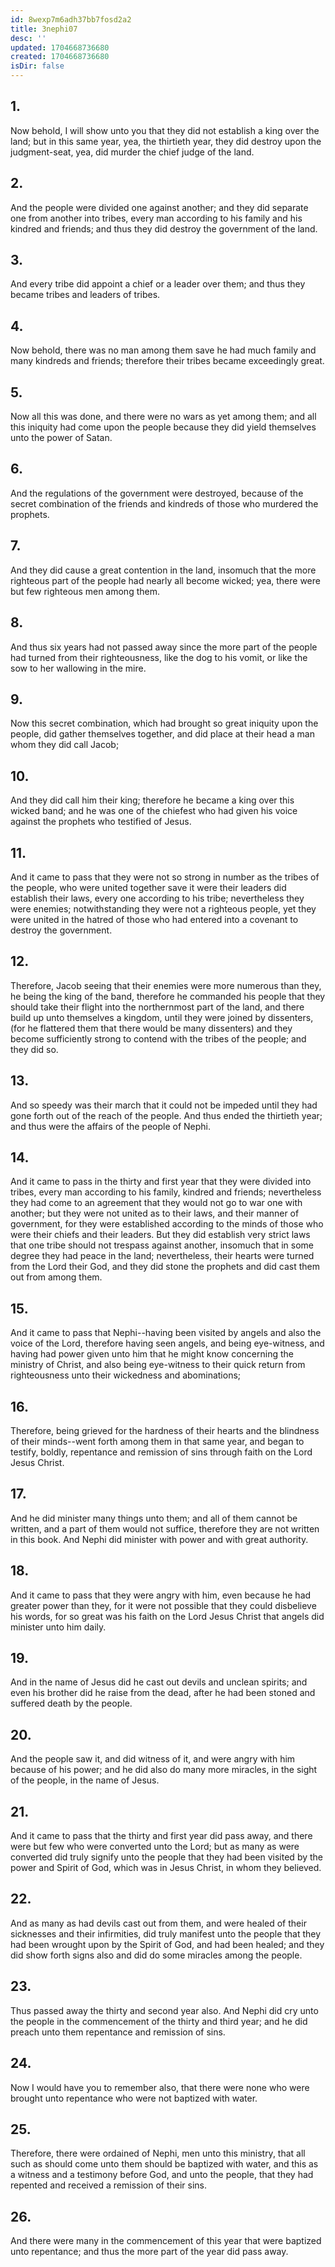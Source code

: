 ```yaml
---
id: 8wexp7m6adh37bb7fosd2a2
title: 3nephi07
desc: ''
updated: 1704668736680
created: 1704668736680
isDir: false
---
```

## 1.
Now behold, I will show unto you that they did not establish a king over the land; but in this same year, yea, the thirtieth year, they did destroy upon the judgment-seat, yea, did murder the chief judge of the land.
## 2.
And the people were divided one against another; and they did separate one from another into tribes, every man according to his family and his kindred and friends; and thus they did destroy the government of the land.
## 3.
And every tribe did appoint a chief or a leader over them; and thus they became tribes and leaders of tribes.
## 4.
Now behold, there was no man among them save he had much family and many kindreds and friends; therefore their tribes became exceedingly great.
## 5.
Now all this was done, and there were no wars as yet among them; and all this iniquity had come upon the people because they did yield themselves unto the power of Satan.
## 6.
And the regulations of the government were destroyed, because of the secret combination of the friends and kindreds of those who murdered the prophets.
## 7.
And they did cause a great contention in the land, insomuch that the more righteous part of the people had nearly all become wicked; yea, there were but few righteous men among them.
## 8.
And thus six years had not passed away since the more part of the people had turned from their righteousness, like the dog to his vomit, or like the sow to her wallowing in the mire.
## 9.
Now this secret combination, which had brought so great iniquity upon the people, did gather themselves together, and did place at their head a man whom they did call Jacob;
## 10.
And they did call him their king; therefore he became a king over this wicked band; and he was one of the chiefest who had given his voice against the prophets who testified of Jesus.
## 11.
And it came to pass that they were not so strong in number as the tribes of the people, who were united together save it were their leaders did establish their laws, every one according to his tribe; nevertheless they were enemies; notwithstanding they were not a righteous people, yet they were united in the hatred of those who had entered into a covenant to destroy the government.
## 12.
Therefore, Jacob seeing that their enemies were more numerous than they, he being the king of the band, therefore he commanded his people that they should take their flight into the northernmost part of the land, and there build up unto themselves a kingdom, until they were joined by dissenters, (for he flattered them that there would be many dissenters) and they become sufficiently strong to contend with the tribes of the people; and they did so.
## 13.
And so speedy was their march that it could not be impeded until they had gone forth out of the reach of the people. And thus ended the thirtieth year; and thus were the affairs of the people of Nephi.
## 14.
And it came to pass in the thirty and first year that they were divided into tribes, every man according to his family, kindred and friends; nevertheless they had come to an agreement that they would not go to war one with another; but they were not united as to their laws, and their manner of government, for they were established according to the minds of those who were their chiefs and their leaders. But they did establish very strict laws that one tribe should not trespass against another, insomuch that in some degree they had peace in the land; nevertheless, their hearts were turned from the Lord their God, and they did stone the prophets and did cast them out from among them.
## 15.
And it came to pass that Nephi--having been visited by angels and also the voice of the Lord, therefore having seen angels, and being eye-witness, and having had power given unto him that he might know concerning the ministry of Christ, and also being eye-witness to their quick return from righteousness unto their wickedness and abominations;
## 16.
Therefore, being grieved for the hardness of their hearts and the blindness of their minds--went forth among them in that same year, and began to testify, boldly, repentance and remission of sins through faith on the Lord Jesus Christ.
## 17.
And he did minister many things unto them; and all of them cannot be written, and a part of them would not suffice, therefore they are not written in this book. And Nephi did minister with power and with great authority.
## 18.
And it came to pass that they were angry with him, even because he had greater power than they, for it were not possible that they could disbelieve his words, for so great was his faith on the Lord Jesus Christ that angels did minister unto him daily.
## 19.
And in the name of Jesus did he cast out devils and unclean spirits; and even his brother did he raise from the dead, after he had been stoned and suffered death by the people.
## 20.
And the people saw it, and did witness of it, and were angry with him because of his power; and he did also do many more miracles, in the sight of the people, in the name of Jesus.
## 21.
And it came to pass that the thirty and first year did pass away, and there were but few who were converted unto the Lord; but as many as were converted did truly signify unto the people that they had been visited by the power and Spirit of God, which was in Jesus Christ, in whom they believed.
## 22.
And as many as had devils cast out from them, and were healed of their sicknesses and their infirmities, did truly manifest unto the people that they had been wrought upon by the Spirit of God, and had been healed; and they did show forth signs also and did do some miracles among the people.
## 23.
Thus passed away the thirty and second year also. And Nephi did cry unto the people in the commencement of the thirty and third year; and he did preach unto them repentance and remission of sins.
## 24.
Now I would have you to remember also, that there were none who were brought unto repentance who were not baptized with water.
## 25.
Therefore, there were ordained of Nephi, men unto this ministry, that all such as should come unto them should be baptized with water, and this as a witness and a testimony before God, and unto the people, that they had repented and received a remission of their sins.
## 26.
And there were many in the commencement of this year that were baptized unto repentance; and thus the more part of the year did pass away.
